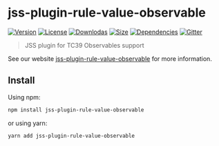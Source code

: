 # jss-plugin-rule-value-observable

[![Version](https://img.shields.io/npm/v/jss-plugin-rule-value-observable.svg?style=flat)](https://npmjs.org/package/jss-plugin-rule-value-observable)
[![License](https://img.shields.io/npm/l/jss-plugin-rule-value-observable.svg?style=flat)](https://github.com/cssinjs/jss/blob/master/LICENSE)
[![Downlodas](https://img.shields.io/npm/dm/jss-plugin-rule-value-observable.svg?style=flat)](https://npmjs.org/package/jss-plugin-rule-value-observable)
[![Size](https://img.shields.io/bundlephobia/minzip/jss-plugin-rule-value-observable.svg?style=flat)](https://npmjs.org/package/jss-plugin-rule-value-observable)
[![Dependencies](https://img.shields.io/david/cssinjs/jss.svg?path=packages%2Fjss-plugin-rule-value-observable&style=flat)](https://npmjs.org/package/jss-plugin-rule-value-observable)
[![Gitter](https://badges.gitter.im/JoinChat.svg)](https://gitter.im/cssinjs/lobby)

> JSS plugin for TC39 Observables support

See our website [jss-plugin-rule-value-observable](https://cssinjs.org/jss-plugin-rule-value-observable?v=v10.0.0-alpha.16) for more information.

## Install

Using npm:

```sh
npm install jss-plugin-rule-value-observable
```

or using yarn:

```sh
yarn add jss-plugin-rule-value-observable
```
